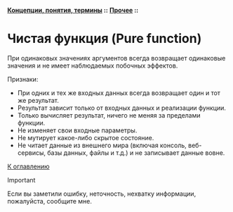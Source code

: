 **[Концепции, понятия, термины](../../README.md#concepts) ::** 
**[Прочее](../../README.md#concepts-functions) ::**
# Чистая функция (Pure function)

При одинаковых значениях аргументов всегда возвращает одинаковые значения и не имеет наблюдаемых побочных эффектов.

Признаки:
- При одних и тех же входных данных всегда возвращает один и тот же результат.
- Результат зависит только от входных данных и реализации функции.
- Только вычисляет результат, ничего не меняя за пределами функции.
- Не изменяет свои входные параметры.
- Не мутирует какое-либо скрытое состояние.
- Не читает данные из внешнего мира (включая консоль, веб-сервисы, базы данных, файлы и т.д.) и не записывает данные вовне.

[К оглавлению](../../README.md#concepts-functions)

> [!IMPORTANT]
> Если вы заметили ошибку, неточность, нехватку информации, пожалуйста, сообщите мне.
